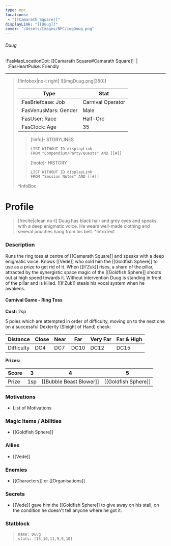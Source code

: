 ```yaml
---
type: npc
locations:
 - "[[Camarath Square]]"
displayLink: "[[Duug]]"
cover: "/Assets/Images/NPC/imgDuug.png"
---
```

###### Duug
<span class="sub2">:FasMapLocationDot: [[Camarath Square#Camarath Square]]&nbsp;&nbsp;|&nbsp;&nbsp;:FasHeartPulse: Friendly </span>
___

> [!infobox|no-t right]
> ![[imgDuug.png|350]]
>
> | Type | Stat |
> | ---- | ---- |
> | :FasBriefcase: Job |  Carnival Operator |
> | :FasVenusMars: Gender | Male |
> | :FasUser: Race | Half-Orc |
> | :FasClock: Age | 35 |
>
>> [!info]- STORYLINES
>>```dataview
>>LIST WITHOUT ID displayLink
>>FROM "Compendium/Party/Quests" AND [[#]]
>
>>[!note]- HISTORY
>>```dataview
>>LIST WITHOUT ID displayLink
>>FROM "Session Notes" AND [[#]]
>
>^InfoBox

# Profile

> [!recite|clean no-t]
>	Duug has black hair and grey eyes and speaks with a deep enigmatic voice. He wears well-made clothing and several pouches hang from his belt.
>^IntroText

### Description
Runs the ring toss at centre of [[Camarath Square]] and speaks with a deep enigmatic voice. Knows [[Vede]] who sold him the [[Goldfish Sphere]] to use as a prize to get rid of it.
When [[Il'Zuk]] rises, a shard of the pillar, attracted by the synergistic space magic of the [[Goldfish Sphere]] shoots out at high speed towards it. Without intervention Duug is standing in front of the pillar and is killed. [[Il'Zuk]] steals his vocal system when he awakens.

#### Carnival Game - Ring Toss

**Cost:** 2sp

5 poles which are attempted in order of difficulty, moving on to the next one on a successful Dexterity (Sleight of Hand) check:

| Distance | Close | Near | Far | Very Far | Far & High |
|---|---|---|---|---|---|
| Difficulty |DC4|DC7|DC10|DC12|DC15|

**Prizes:**

| Score | 3 | 4 | 5 |
|---|---|---|---|
| Prize | 1sp | [[Bubble Beast Blower]] | [[Goldfish Sphere]] |

### Motivations
- List of Motivations

### Magic Items / Abilities
- [[Goldfish Sphere]]

### Allies
- [[Vede]]

### Enemies
- [[Characters]] or [[Organisations]]

### Secrets
- [[Vede]] gave him the [[Goldfish Sphere]] to give away on his stall, on the condition he doesn't tell anyone where he got it.

### Statblock
> ```statblock
> name: Duug
> stats: [15,10,11,9,9,10]
